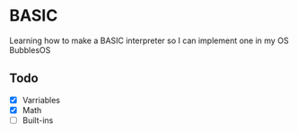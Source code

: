 # BASIC
Learning how to make a BASIC interpreter so I can implement one in my OS BubblesOS

## Todo
- [X] Varriables
- [X] Math
- [ ] Built-ins
